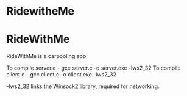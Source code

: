 # RidewitheMe
# RideWithMe
RideWithMe is a carpooling app 

To compile server.c -  gcc server.c -o server.exe -lws2_32
To compile client.c -  gcc client.c -o client.exe -lws2_32

-lws2_32 links the Winsock2 library, required for networking.
